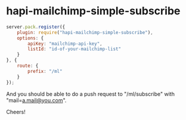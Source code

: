 # hapi-mailchimp-simple-subscribe

```JavaScript
server.pack.register({
    plugin: require("hapi-mailchimp-simple-subscribe"),
    options: {
        apiKey: "mailchimp-api-key",
        listId: "id-of-your-mailchimp-list"
    }
}, {
    route: {
        prefix: "/ml"
    }
});
``` 

And you should be able to do a push request to "/ml/subscribe" with "mail=a.mail@you.com".

Cheers!